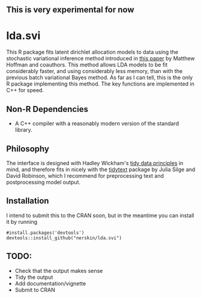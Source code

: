 ## This is very experimental for now 

# lda.svi

This R package fits latent dirichlet allocation models to data using the stochastic variational inference method introduced in [this paper](https://papers.nips.cc/paper/3902-online-learning-for-latent-dirichlet-allocation) by Matthew Hoffman and coauthors. This method allows LDA models to be fit considerably faster, and using considerably less memory, than with the previous batch variational Bayes method. As far as I can tell, this is the only R package implementing this method. The key functions are implemented in C++ for speed.

## Non-R Dependencies

* A C++ compiler with a reasonably modern version of the standard library.

## Philosophy

The interface is designed with Hadley Wickham's [tidy data principles](https://vita.had.co.nz/papers/tidy-data.pdf) in mind, and therefore fits in nicely with the [tidytext](https://github.com/juliasilge/tidytext) package by Julia Silge and David Robinson, which I recommend for preprocessing text and postprocessing model output. 

## Installation

I intend to submit this to the CRAN soon, but in the meantime you can install it by running

```{r}
#install.packages('devtools')
devtools::install_github("nerskin/lda.svi")
```

## TODO:

* Check that the output makes sense 
* Tidy the output
* Add documentation/vignette
* Submit to CRAN

